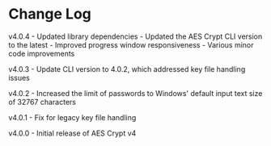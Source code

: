 # Change Log

v4.0.4
    - Updated library dependencies
    - Updated the AES Crypt CLI version to the latest
    - Improved progress window responsiveness
    - Various minor code improvements

v4.0.3
    - Update CLI version to 4.0.2, which addressed key file handling issues

v4.0.2
    - Increased the limit of passwords to Windows' default input text
      size of 32767 characters

v4.0.1
    - Fix for legacy key file handling

v4.0.0
    - Initial release of AES Crypt v4
